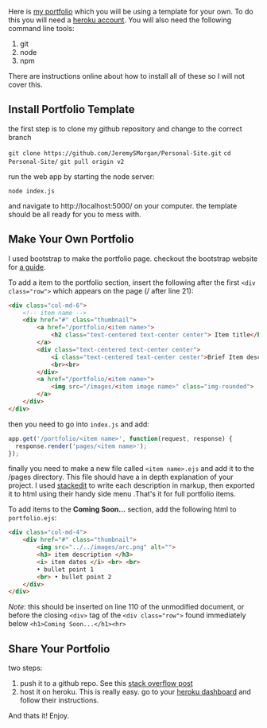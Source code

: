 
Here is [my portfolio](http://jeremymorgan.net/portfolio) which you will be using a template for your own. To do this you will need a [heroku account](https://dashboard.heroku.com/apps). You will also need the following command line tools:

 1. git
 2. node
 3. npm

There are instructions online about how to install all of these so I will not cover this.

## Install Portfolio Template
the first step is to clone my github repository and change to the correct branch

`git clone https://github.com/JeremySMorgan/Personal-Site.git`
`cd Personal-Site/`
`git pull origin v2`

run the web app by starting the node server:

`node index.js`

and navigate to http://localhost:5000/ on your computer. the template should be all ready for you to mess with.

## Make Your Own Portfolio
 
I used bootstrap to make the portfolio page. checkout the bootstrap website for [a guide](https://getbootstrap.com/docs/4.0/getting-started/introduction/). 

To add a item to the portfolio section, insert the following after the first `<div class="row">` which appears on the page (/ after line 21):

```html
<div class="col-md-6">
	<!-- item name -->
	<div href="#" class="thumbnail">
		<a href="/portfolio/<item name>">
			<h2 class="text-centered text-center center"> Item title</h2>
		</a>
		<div class="text-centered text-center center">
			<i class="text-centered text-center center">Brief Item description.</i>
			<br><br>
		</div>
		<a href="/portfolio/<item name>">
			<img src="/images/<item image name>" class="img-rounded">
		</a>
	</div>
</div>
```

then you need to go into `index.js` and add:

``` javascript
app.get('/portfolio/<item name>', function(request, response) {
  response.render('pages/<item name>');
});
```

finally you need to make a new file called `<item name>.ejs` and add it to the /pages directory. This file should have a in depth explanation of your project. I used [stackedit](https://stackedit.io/app) to write each description in markup, then exported it to html using their handy side menu .That's it for full portfolio items. 

To add items to the **Coming Soon...** section, add the following html to 	`portfolio.ejs`:

``` html
<div class="col-md-4">
	<div href="#" class="thumbnail">
		<img src="../../images/arc.png" alt="">
		<h3> item description </h3>
		<i> item dates </i> <br> <br>
		• bullet point 1
		<br> • bullet point 2
	</div>
</div>
```

*Note*: this should be inserted on line 110 of the unmodified document, or before the closing `<div>` tag of the `<div class="row">` found immediately below `<h1>Coming Soon...</h1><hr>`

## Share Your Portfolio

two steps:
1. push it to a github repo. See this [stack overflow post](https://help.github.com/articles/adding-an-existing-project-to-github-using-the-command-line/)
2. host it on heroku. This is really easy. go to your [heroku dashboard](https://dashboard.heroku.com/apps) and follow their instructions.

And thats it! Enjoy.
